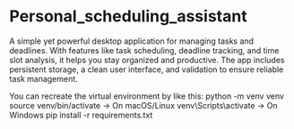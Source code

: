 # Personal_scheduling_assistant
A simple yet powerful desktop application for managing tasks and deadlines. With features like task scheduling, deadline tracking, and time slot analysis, it helps you stay organized and productive. The app includes persistent storage, a clean user interface, and validation to ensure reliable task management.

You can recreate the virtual environment by like this:
    python -m venv venv
    source venv/bin/activate -> On macOS/Linux
    venv\Scripts\activate     -> On Windows
    pip install -r requirements.txt
